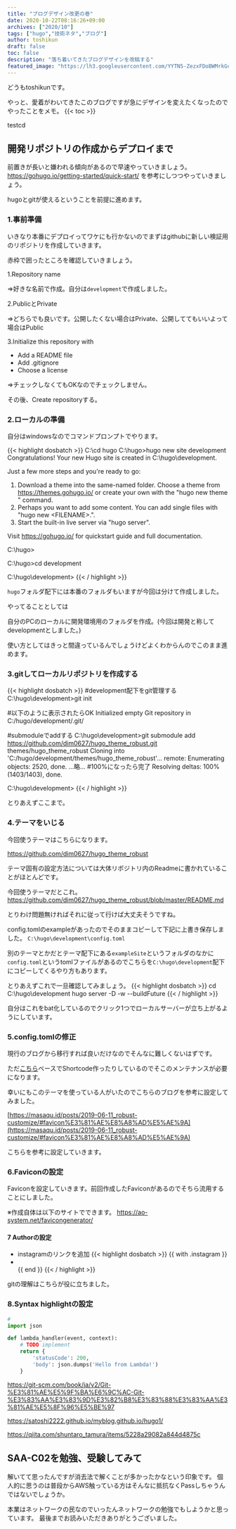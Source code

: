 ```yaml
---
title: "ブログデザイン改更の巻"
date: 2020-10-22T08:16:26+09:00
archives: ["2020/10"]
tags: ["hugo","技術ネタ","ブログ"]
author: toshikun
draft: false
toc: false
description: "落ち着いてきたブログデザインを改稿する"
featured_image: "https://lh3.googleusercontent.com/YYTN5-ZezxFDoBWMrkGcyzG8QJ8KRrfaEsY3c0S8AJ8Khg5kxBxE83lrJxnbgtMOgfsWGkk9PJ5Ts9yfWjWmPIHibqtPjBSUDjS3ynXfUoIyMq_Hxni50FIKDjVOpuGW79WD0W1tPw=w400"
---
```


どうもtoshikunです。

やっと、愛着がわいてきたこのブログですが急にデザインを変えたくなったのでやったことをメモ。
{{< toc >}}

testcd

## 開発リポジトリの作成からデプロイまで

前置きが長いと嫌われる傾向があるので早速やっていきましょう。
https://gohugo.io/getting-started/quick-start/ を参考にしつつやっていきましょう。

hugoとgitが使えるということを前提に進めます。

### 1.事前準備

いきなり本番にデプロイってワケにも行かないのでまずはgithubに新しい検証用のリポジトリを作成していきます。

赤枠で囲ったところを確認していきましょう。

1.Repository name

⇒好きな名前で作成。自分は`development`で作成しました。


2.PublicとPrivate

⇒どちらでも良いです。公開したくない場合はPrivate、公開しててもいいよって場合はPublic

3.Initialize this repository with

* Add a README file
* Add .gitignore
* Choose a license

⇒チェックしなくてもOKなのでチェックしません。

その後、Create repositoryする。

### 2.ローカルの準備

自分はwindowsなのでコマンドプロンプトでやります。

{{< highlight dosbatch >}}
C:\cd hugo
C:\hugo>hugo new site development
Congratulations! Your new Hugo site is created in C:\hugo\development.

Just a few more steps and you're ready to go:

1. Download a theme into the same-named folder.
   Choose a theme from https://themes.gohugo.io/ or
   create your own with the "hugo new theme <THEMENAME>" command.
2. Perhaps you want to add some content. You can add single files
   with "hugo new <SECTIONNAME>\<FILENAME>.<FORMAT>".
3. Start the built-in live server via "hugo server".

Visit https://gohugo.io/ for quickstart guide and full documentation.

C:\hugo>

C:\hugo>cd development

C:\hugo\development>
{{< / highlight >}}

`hugo`フォルダ配下には本番のフォルダもいますが今回は分けて作成しました。

やってることとしては

自分のPCのローカルに開発環境用のフォルダを作成。(今回は開発と称してdevelopmentとしました。)

使い方としてはきっと間違っているんでしょうけどよくわからんのでこのまま進めます。

### 3.gitしてローカルリポジトリを作成する

{{< highlight dosbatch >}}
#development配下をgit管理する
C:\hugo\development>git init

#以下のように表示されたらOK
Initialized empty Git repository in C:/hugo/development/.git/

#submoduleでaddする
C:\hugo\development>git submodule add https://github.com/dim0627/hugo_theme_robust.git themes/hugo_theme_robust
Cloning into 'C:/hugo/development/themes/hugo_theme_robust'...
remote: Enumerating objects: 2520, done.
...略...
#100%になったら完了
Resolving deltas: 100% (1403/1403), done.

C:\hugo\development>
{{< / highlight >}}

とりあえずここまで。

### 4.テーマをいじる

今回使うテーマはこちらになります。

https://github.com/dim0627/hugo_theme_robust

テーマ固有の設定方法については大体リポジトリ内のReadmeに書かれていることがほとんどです。

今回使うテーマだとこれ。
https://github.com/dim0627/hugo_theme_robust/blob/master/README.md


とりわけ問題無ければそれに従って行けば大丈夫そうですね。

config.tomlのexampleがあったのでそのままコピーして下記に上書き保存しました。
`C:\hugo\development\config.toml`

別のテーマとかだとテーマ配下にある`exampleSite`というフォルダのなかに`config.toml`というtomlファイルがあるのでこちらを`C:\hugo\development`配下にコピーしてくるやり方もあります。

とりあえずこれで一旦確認してみましょう。
{{< highlight dosbatch >}}
cd C:\hugo\development
hugo server -D -w --buildFuture
{{< / highlight >}}

自分はこれをbat化しているのでクリック1つでローカルサーバーが立ち上がるようにしています。



### 5.config.tomlの修正
現行のブログから移行すれば良いだけなのでそんなに難しくないはずです。

ただ[こちら](https://github.com/Tazeg/hugo-blog-jeffprod)ベースでShortcode作ったりしているのでそこのメンテナンスが必要になります。

幸いにもこのテーマを使っている人がいたのでこちらのブログを参考に設定してみました。

[https://masaqu.id/posts/2019-06-11_robust-customize/#favicon%E3%81%AE%E8%A8%AD%E5%AE%9A](https://masaqu.id/posts/2019-06-11_robust-customize/#favicon%E3%81%AE%E8%A8%AD%E5%AE%9A)

こちらを参考に設定していきます。

### 6.Faviconの設定

Faviconを設定していきます。前回作成したFaviconがあるのでそちら流用することにしました。

※作成自体は以下のサイトでできます。
https://ao-system.net/favicongenerator/




#### 7 Authorの設定


* instagramのリンクを追加
{{< highlight dosbatch >}}
{{ with .instagram }}<li><a href="{{ . }}" rel="noopener nofollow" target="_blank"><i class="fab fa-instagram" aria-hidden="true"></i></a></li>{{ end }}
{{< / highlight >}}

gitの理解はこちらが役に立ちました。

### 8.Syntax highlightの設定

```python
#
import json

def lambda_handler(event, context):
    # TODO implement
    return {
        'statusCode': 200,
        'body': json.dumps('Hello from Lambda!')
    }
```


https://git-scm.com/book/ja/v2/Git-%E3%81%AE%E5%9F%BA%E6%9C%AC-Git-%E3%83%AA%E3%83%9D%E3%82%B8%E3%83%88%E3%83%AA%E3%81%AE%E5%8F%96%E5%BE%97

https://satoshi2222.github.io/myblog.github.io/hugo1/

https://qiita.com/shuntaro_tamura/items/5228a29082a844d4875c

## SAA-C02を勉強、受験してみて
解いてて思ったんですが消去法で解くことが多かったかなという印象です。
個人的に思うのは普段からAWS触っている方はそんなに抵抗なくPassしちゃうんではないでしょうか。

本業はネットワークの民なのでいったんネットワークの勉強でもしようかと思っています。
最後までお読みいただきありがとうございました。